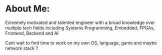 # About Me:
Extremely motivated and talented engineer with a broad knowledge over multiple tech fields including Systems Programming, Embedded, FPGAs, Frontend, Backend and AI

Cant wait to find time to work on my own OS, language, game and maybe network stack ?.
